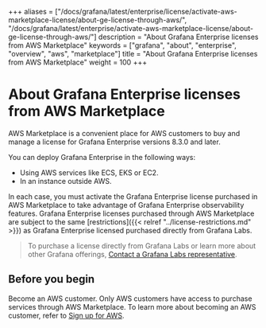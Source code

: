 +++
aliases = ["/docs/grafana/latest/enterprise/license/activate-aws-marketplace-license/about-ge-license-through-aws/", "/docs/grafana/latest/enterprise/activate-aws-marketplace-license/about-ge-license-through-aws/"]
description = "About Grafana Enterprise licenses from AWS Marketplace"
keywords = ["grafana", "about", "enterprise", "overview", "aws", "marketplace"]
title = "About Grafana Enterprise licenses from AWS Marketplace"
weight = 100
+++

# About Grafana Enterprise licenses from AWS Marketplace

AWS Marketplace is a convenient place for AWS customers to buy and manage a license for Grafana Enterprise versions 8.3.0 and later.

You can deploy Grafana Enterprise in the following ways:

- Using AWS services like ECS, EKS or EC2.
- In an instance outside AWS.

In each case, you must activate the Grafana Enterprise license purchased in AWS Marketplace to take advantage of Grafana Enterprise observability features. Grafana Enterprise licenses purchased through AWS Marketplace are subject to the same [restrictions]({{< relref "../license-restrictions.md" >}}) as Grafana Enterprise licensed purchased directly from Grafana Labs.

> To purchase a license directly from Grafana Labs or learn more about other Grafana offerings, [Contact a Grafana Labs representative](https://grafana.com/contact?about=grafana-enterprise).

## Before you begin

Become an AWS customer. Only AWS customers have access to purchase services through AWS Marketplace. To learn more about becoming an AWS customer, refer to [Sign up for AWS](https://portal.aws.amazon.com/billing/signup#/start).
